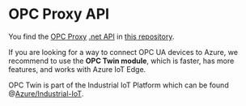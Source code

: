 ﻿# OPC Proxy API

You find the [OPC Proxy](https://github.com/Azure/iot-edge-opc-proxy) [.net API](https://github.com/Azure/iot-edge-opc-proxy-api-csharp/tree/1.0.4-lts) in [this repository](https://github.com/Azure/iot-edge-opc-proxy-api-csharp/tree/1.0.4-lts).   

If you are looking for a way to connect OPC UA devices to Azure, we recommend to use the **OPC Twin module**, which is faster, has more features, and works with Azure IoT Edge.

OPC Twin is part of the Industrial IoT Platform which can be found @[Azure/Industrial-IoT](https://github.com/Azure/Industrial-IoT).



